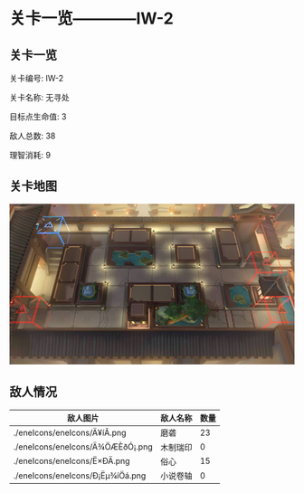 # 关卡一览————IW-2


## 关卡一览

关卡编号: IW-2

关卡名称: 无寻处

目标点生命值: 3

敌人总数: 38

理智消耗: 9


## 关卡地图
![IW-2](./oprMap/IW-2.png)

## 敌人情况

| 敌人图片 | 敌人名称 | 数量  |
|---------|-----|-----|
| ./eneIcons/eneIcons/Ä¥íÃ.png| 磨砻  |   23  |
| ./eneIcons/eneIcons/Ä¾ÖÆÈðÓ¡.png| 木制瑞印  |   0  |
| ./eneIcons/eneIcons/Ë×ÐÄ.png| 俗心  |   15  |
| ./eneIcons/eneIcons/Ð¡Ëµ¾íÖá.png| 小说卷轴  |   0  |
